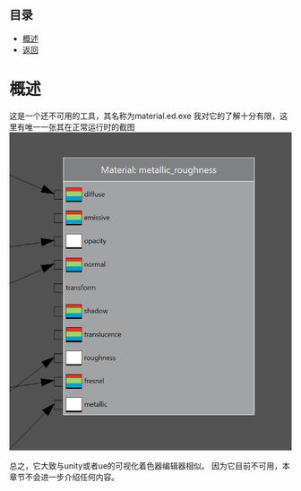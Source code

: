 ## 目录
*  [概述](#概述)
*  [返回](./menu.md)

# 概述
这是一个还不可用的工具，其名称为material.ed.exe
我对它的了解十分有限，这里有唯一一张其在正常运行时的截图
![alt text](../../img/mted.png)

总之，它大致与unity或者ue的可视化着色器编辑器相似。
因为它目前不可用，本章节不会进一步介绍任何内容。